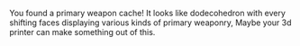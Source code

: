 You found a primary weapon cache! It looks like dodecohedron with every shifting faces displaying various kinds of primary weaponry, Maybe your 3d printer can make something out of this.
